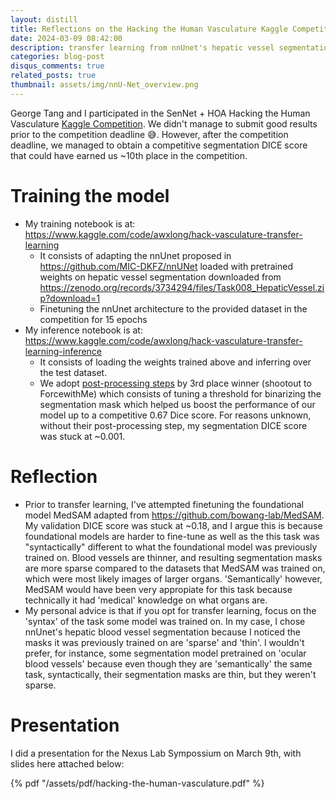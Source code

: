 ```yaml
---
layout: distill
title: Reflections on the Hacking the Human Vasculature Kaggle Competition
date: 2024-03-09 08:42:00
description: transfer learning from nnUnet's hepatic vessel segmentation to renal vessel segmentation
categories: blog-post
disqus_comments: true
related_posts: true
thumbnail: assets/img/nnU-Net_overview.png
---
```


George Tang and I participated in the SenNet + HOA Hacking the Human Vasculature [Kaggle Competition](https://www.kaggle.com/competitions/blood-vessel-segmentation). We didn't manage to submit good results prior to the competition deadline 😅. However, after the competition deadline, we managed to obtain a competitive segmentation DICE score that could have earned us ~10th place in the competition. 


# Training the model
- My training notebook is at: https://www.kaggle.com/code/awxlong/hack-vasculature-transfer-learning
    - It consists of adapting the nnUnet proposed in https://github.com/MIC-DKFZ/nnUNet loaded with pretrained weights on hepatic vessel segmentation downloaded from https://zenodo.org/records/3734294/files/Task008_HepaticVessel.zip?download=1
    - Finetuning the nnUnet architecture to the provided dataset in the competition for 15 epochs
- My inference notebook is at: https://www.kaggle.com/code/awxlong/hack-vasculature-transfer-learning-inference
    - It consists of loading the weights trained above and inferring over the test dataset.
    - We adopt [post-processing steps](https://www.kaggle.com/competitions/blood-vessel-segmentation/discussion/475074) by 3rd place winner (shootout to ForcewithMe) which consists of tuning a threshold for binarizing the segmentation mask which helped us boost the performance of our model up to a competitive 0.67 Dice score. For reasons unknown, without their post-processing step, my segmentation DICE score was stuck at ~0.001.

# Reflection

- Prior to transfer learning, I've attempted finetuning the foundational model MedSAM adapted from https://github.com/bowang-lab/MedSAM. My validation DICE score was stuck at ~0.18, and I argue this is because foundational models are harder to fine-tune as well as the this task was "syntactically" different to what the foundational model was previously trained on. Blood vessels are thinner, and resulting segmentation masks are more sparse compared to the datasets that MedSAM was trained on, which were most likely images of larger organs. 'Semantically' however, MedSAM would have been very appropiate for this task because technically it had 'medical' knowledge on what organs are. 
- My personal advice is that if you opt for transfer learning, focus on the 'syntax' of the task some model was trained on. In my case, I chose nnUnet's hepatic blood vessel segmentation because I noticed the masks it was previously trained on are 'sparse' and 'thin'. I wouldn't prefer, for instance, some segmentation model pretrained on 'ocular blood vessels' because even though they are 'semantically' the same task, syntactically, their segmentation masks are thin, but they weren't sparse.  


# Presentation

I did a presentation for the Nexus Lab Sympossium on March 9th, with slides here attached below:

{% pdf "/assets/pdf/hacking-the-human-vasculature.pdf" %}
